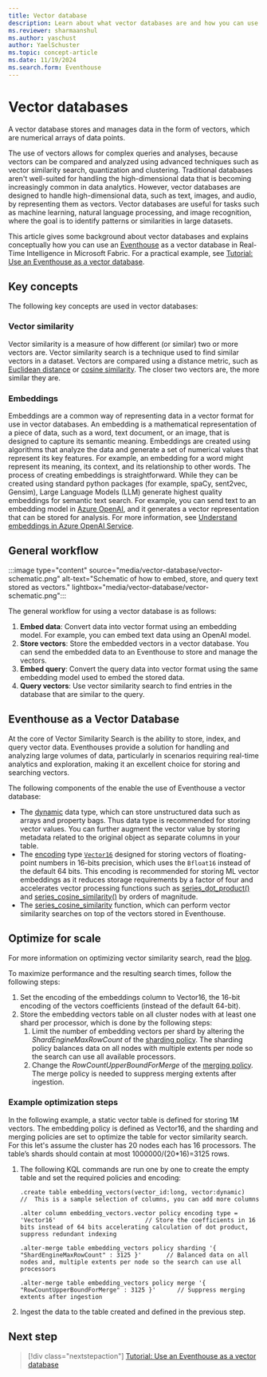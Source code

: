```yaml
---
title: Vector database
description: Learn about what vector databases are and how you can use Eventhouse to store and query vector data in Real-Time Intelligence.
ms.reviewer: sharmaanshul
ms.author: yaschust
author: YaelSchuster
ms.topic: concept-article
ms.date: 11/19/2024
ms.search.form: Eventhouse
---
```

# Vector databases

A vector database stores and manages data in the form of vectors, which are numerical arrays of data points.

The use of vectors allows for complex queries and analyses, because vectors can be compared and analyzed using advanced techniques such as vector similarity search, quantization and clustering.
Traditional databases aren't well-suited for handling the high-dimensional data that is becoming increasingly common in data analytics. However, vector databases are designed to handle high-dimensional data, such as text, images, and audio, by representing them as vectors. Vector databases are useful for tasks such as machine learning, natural language processing, and image recognition, where the goal is to identify patterns or similarities in large datasets.

This article gives some background about vector databases and explains conceptually how you can use an [Eventhouse](eventhouse.md) as a vector database in Real-Time Intelligence in Microsoft Fabric. For a practical example, see [Tutorial: Use an Eventhouse as a vector database](vector-database-eventhouse.md).

## Key concepts

The following key concepts are used in vector databases:

### Vector similarity

Vector similarity is a measure of how different (or similar) two or more vectors are. Vector similarity search is a technique used to find similar vectors in a dataset. Vectors are compared using a distance metric, such as [Euclidean distance](https://en.wikipedia.org/wiki/Euclidean_distance) or [cosine similarity](https://en.wikipedia.org/wiki/Cosine_similarity). The closer two vectors are, the more similar they are.

### Embeddings

Embeddings are a common way of representing data in a vector format for use in vector databases. An embedding is a mathematical representation of a piece of data, such as a word, text document, or an image, that is designed to capture its semantic meaning. Embeddings are created using algorithms that analyze the data and generate a set of numerical values that represent its key features. For example, an embedding for a word might represent its meaning, its context, and its relationship to other words. The process of creating embeddings is straightforward. While they can be created using standard python packages (for example, spaCy, sent2vec, Gensim), Large Language Models (LLM) generate highest quality embeddings for semantic text search. For example, you can send text to an embedding model in [Azure OpenAI](/azure/ai-services/openai/how-to/embeddings), and it generates a vector representation that can be stored for analysis. For more information, see [Understand embeddings in Azure OpenAI Service](/azure/ai-services/openai/concepts/understand-embeddings).

## General workflow

:::image type="content" source="media/vector-database/vector-schematic.png" alt-text="Schematic of how to embed, store, and query text stored as vectors." lightbox="media/vector-database/vector-schematic.png":::

The general workflow for using a vector database is as follows:

1. **Embed data**: Convert data into vector format using an embedding model. For example, you can embed text data using an OpenAI model.
1. **Store vectors**: Store the embedded vectors in a vector database. You can send the embedded data to an Eventhouse to store and manage the vectors.
1. **Embed query**: Convert the query data into vector format using the same embedding model used to embed the stored data.
1. **Query vectors**: Use vector similarity search to find entries in the database that are similar to the query. 

## Eventhouse as a Vector Database

At the core of Vector Similarity Search is the ability to store, index, and query vector data. Eventhouses provide a solution for handling and analyzing large volumes of data, particularly in scenarios requiring real-time analytics and exploration, making it an excellent choice for storing and searching vectors. 

The following components of the enable the use of Eventhouse a vector database:

* The [dynamic](/kusto/query/scalar-data-types/dynamic?view=microsoft-fabric&preserve-view=true) data type, which can store unstructured data such as arrays and property bags. Thus data type is recommended for storing vector values. You can further augment the vector value by storing metadata related to the original object as separate columns in your table.  
* The [encoding](/kusto/management/encoding-policy?view=microsoft-fabric&preserve-view=true) type [`Vector16`](/kusto/management/alter-encoding-policy#encoding-policy-types?view=microsoft-fabric&preserve-view=true) designed for storing vectors of floating-point numbers in 16-bits precision, which uses the `Bfloat16` instead of the default 64 bits. This encoding is recommended for storing ML vector embeddings as it reduces storage requirements by a factor of four and accelerates vector processing functions such as [series_dot_product()](/kusto/query/series-dot-product-function?view=microsoft-fabric&preserve-view=true) and [series_cosine_similarity()](/kusto/query/series-cosine-similarity-function?view=microsoft-fabric&preserve-view=true) by orders of magnitude.
* The [series_cosine_similarity](/kusto/query/series-cosine-similarity-function?view=microsoft-fabric&preserve-view=true) function, which can perform vector similarity searches on top of the vectors stored in Eventhouse.

## Optimize for scale

For more information on optimizing vector similarity search, read the [blog](https://techcommunity.microsoft.com/t5/azure-data-explorer-blog/optimizing-vector-similarity-search-on-azure-data-explorer/ba-p/4033082).

To maximize performance and the resulting search times, follow the following steps:

1. Set the encoding of the embeddings column to Vector16, the 16-bit encoding of the vectors coefficients (instead of the default 64-bit).
1. Store the embedding vectors table on all cluster nodes with at least one shard per processor, which is done by the following steps:
    1. Limit the number of embedding vectors per shard by altering the *ShardEngineMaxRowCount* of the [sharding policy](/kusto/management/sharding-policy?view=microsoft-fabric&preserve-view=true). The sharding policy balances data on all nodes with multiple extents per node so the search can use all available processors.
    1. Change the *RowCountUpperBoundForMerge* of the [merging policy](/kusto/management/merge-policy?view=microsoft-fabric&preserve-view=true). The merge policy is needed to suppress merging extents after ingestion.

### Example optimization steps

In the following example, a static vector table is defined for storing 1M vectors. The embedding policy is defined as Vector16, and the sharding and merging policies are set to optimize the table for vector similarity search. For this let's assume the cluster has 20 nodes each has 16 processors. The table’s shards should contain at most 1000000/(20*16)=3125 rows. 

1. The following KQL commands are run one by one to create the empty table and set the required policies and encoding:

    ```kusto
    .create table embedding_vectors(vector_id:long, vector:dynamic)                                  //  This is a sample selection of columns, you can add more columns
    
    .alter column embedding_vectors.vector policy encoding type = 'Vector16'                         // Store the coefficients in 16 bits instead of 64 bits accelerating calculation of dot product, suppress redundant indexing
    
    .alter-merge table embedding_vectors policy sharding '{ "ShardEngineMaxRowCount" : 3125 }'       // Balanced data on all nodes and, multiple extents per node so the search can use all processors 
    
    .alter-merge table embedding_vectors policy merge '{ "RowCountUpperBoundForMerge" : 3125 }'      // Suppress merging extents after ingestion
    ```
  
1. Ingest the data to the table created and defined in the previous step.

## Next step

> [!div class="nextstepaction"]
> [Tutorial: Use an Eventhouse as a vector database](vector-database-eventhouse.md)
